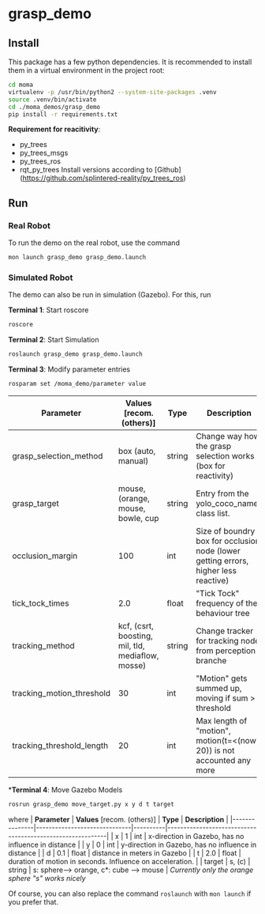 # grasp_demo

## Install

This package has a few python dependencies. It is recommended to install them in a virtual environment in the project root:

```bash
cd moma
virtualenv -p /usr/bin/python2 --system-site-packages .venv
source .venv/bin/activate
cd ./moma_demos/grasp_demo
pip install -r requirements.txt
```

**Requirement for reacitivity**:
- py_trees
- py_trees_msgs
- py_trees_ros
- rqt_py_trees
Install versions according to [Github] (https://github.com/splintered-reality/py_trees_ros)

## Run

### Real Robot
To run the demo on the real robot, use the command

```bash
mon launch grasp_demo grasp_demo.launch
```
### Simulated Robot 
The demo can also be run in simulation (Gazebo). For this, run

**Terminal 1**: Start roscore
```bash
roscore
```

**Terminal 2**: Start Simulation
```bash
roslaunch grasp_demo grasp_demo.launch
```

**Terminal 3**: Modify parameter entries
```bash
rosparam set /moma_demo/parameter value
```

| **Parameter**             | **Values** [recom. (others)]                      | **Type** | **Description**                                                                     |
|---------------------------|---------------------------------------------------|----------|-------------------------------------------------------------------------------------|
| grasp_selection_method    | box (auto, manual)                                | string   | Change way how the grasp selection works (box for reactivity)                       |
| grasp_target              | mouse, (orange, mouse, bowle, cup                 | string   | Entry from the yolo_coco_names class list.                                          |
| occlusion_margin          | 100                                               | int      | Size of boundry box for occlusion node (lower getting errors, higher less reactive) |
| tick_tock_times           | 2.0                                               | float    | "Tick Tock" frequency of the behaviour tree                                         |
| tracking_method           | kcf, (csrt, boosting, mil, tld, mediaflow, mosse) | string   | Change tracker for tracking node from perception branche                            |
| tracking_motion_threshold | 30                                                | int      | "Motion" gets summed up, moving if sum > threshold                                  |
| tracking_threshold_length | 20                                                | int      | Max length of "motion", motion(t=<(now-20)) is not accounted any more               |

***Terminal 4**: Move Gazebo Models
```bash
rosrun grasp_demo move_target.py x y d t target
```
where
| **Parameter** | **Values** [recom. (others)] | **Type** | **Description**                                           |
|---------------|------------------------------|----------|-----------------------------------------------------------|
| x             | 1                            | int      | x-direction in Gazebo, has no influence in distance       |
| y             | 0                            | int      | y-direction in Gazebo, has no influence in distance       |
| d             | 0.1                          | float    | distance in meters in Gazebo                              |
| t             | 2.0                          | float    | duration of motion in seconds. Influence on acceleration. |
| target        | s, (c)                       | string   | s: sphere--> orange, c*: cube --> mouse                   |
*Currently only the orange sphere "s" works nicely*

Of course, you can also replace the command `roslaunch` with `mon launch` if you prefer that.
